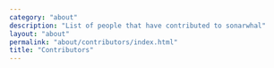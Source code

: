 ```yaml
---
category: "about"
description: "List of people that have contributed to sonarwhal"
layout: "about"
permalink: "about/contributors/index.html"
title: "Contributors"
---
```

